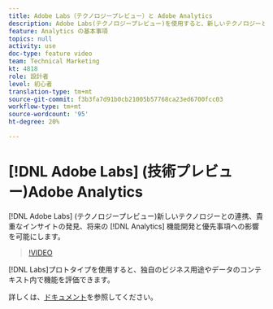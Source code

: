 ```yaml
---
title: Adobe Labs（テクノロジープレビュー）と Adobe Analytics
description: Adobe Labs(テクノロジープレビュー)を使用すると、新しいテクノロジーとの関わりを持ち、貴重な洞察を見つけ、将来のAnalytics機能の開発と優先事項に影響を及ぼすことができます。
feature: Analytics の基本事項
topics: null
activity: use
doc-type: feature video
team: Technical Marketing
kt: 4818
role: 設計者
level: 初心者
translation-type: tm+mt
source-git-commit: f3b3fa7d91b0cb21005b57768ca23ed6700fcc03
workflow-type: tm+mt
source-wordcount: '95'
ht-degree: 20%

---
```



# [!DNL Adobe Labs] (技術プレビュー)Adobe Analytics

[!DNL Adobe Labs] (テクノロジープレビュー)新しいテクノロジーとの連携、貴重なインサイトの発見、将来の [!DNL Analytics] 機能開発と優先事項への影響を可能にします。

>[!VIDEO](https://video.tv.adobe.com/v/32841/?quality=12)

[!DNL Labs]プロトタイプを使用すると、独自のビジネス用途やデータのコンテキスト内で機能を評価できます。

詳しくは、[ドキュメント](https://docs.adobe.com/content/help/ja-JP/analytics/analyze/tech-previews/overview.html)を参照してください。
